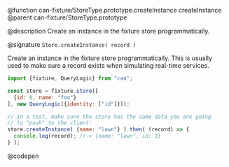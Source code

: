 @function can-fixture/StoreType.prototype.createInstance createInstance
@parent can-fixture/StoreType.prototype

@description Create an instance in the fixture store programmatically.

@signature `Store.createInstance( record )`

  Create an instance in the fixture store programmatically.  This is usually
  used to make sure a record exists when simulating real-time services.

  ```js
  import {fixture, QueryLogic} from "can";

  const store = fixture.store([
    {id: 0, name: "foo"}
  ], new QueryLogic({identity: ["id"]}));

  // In a test, make sure the store has the same data you are going
  // to "push" to the client:
  store.createInstance( {name: "lawn"} ).then( (record) => {
    console.log(record); //-> {name: "lawn", id: 1}
  } );
  ```
  @codepen
